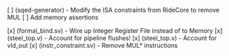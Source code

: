 [ ] (sqed-generator) - Modify the ISA constraints from RideCore to remove MUL
[ ] Add memory assertions

[x] (formal_bind.sv) - Wire up Integer Register File instead of to Memory
[x] (steel_top.v) - Account for pipeline flushes!
[x] (steel_top.v) - Account for vld_out
[x] (instr_constraint.sv) - Remove MUL\* instructions
